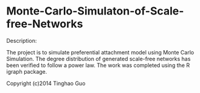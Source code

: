 # Monte-Carlo-Simulaton-of-Scale-free-Networks

Description:

The project is to simulate preferential attachment model using Monte Carlo Simulation. The degree distribution of generated scale-free networks has been verified to follow a power law.  The work was completed using the R igraph package. 

Copyright (c)2014 Tinghao Guo
